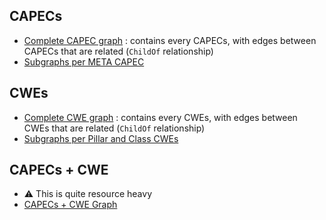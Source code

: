 ## CAPECs
- [Complete CAPEC graph](visualizer.html?jsonfile=CAPEC-FULL.json) : contains every CAPECs, with edges between CAPECs that are related (`ChildOf` relationship)
- [Subgraphs per META CAPEC](CAPECs.md)

## CWEs
- [Complete CWE graph](visualizer.html?jsonfile=CWE-FULL.json) : contains every CWEs, with edges between CWEs that are related (`ChildOf` relationship)
- [Subgraphs per Pillar and Class CWEs](CWEs.md)

## CAPECs + CWE
- ⚠️ This is quite resource heavy
- [CAPECs + CWE Graph](visualizer.html?jsonfile=FULL-FULL.json)